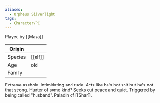```yaml
---
aliases:
  - Orpheus Silverlight
tags:
  - Character/PC
---
```

Played by [[Maya]]

| Origin  |         |
| ------- | ------- |
| Species | [[elf]] |
| Age     | old     |
| Family  |         |
Extreme asshole. Intimidating and rude. Acts like he's hot shit but he's not that strong. Hunter of some kind? Seeks out peace and quiet.
Triggered by being called "husband". Paladin of [[Shar]].